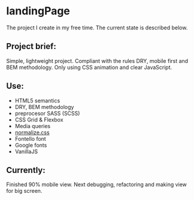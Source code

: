 # landingPage
The project I create in my free time. The current state is described below.

## Project brief:
Simple, lightweight project. Compliant with the rules DRY, mobile first and BEM methodology. Only using CSS animation and clear JavaScript.

## Use:

* HTML5 semantics
* DRY, BEM methodology
* preprocesor SASS (SCSS)
* CSS Grid & Flexbox
* Media queries
* [normalize.css](https://github.com/necolas/normalize.css)
* Fontello font
* Google fonts
* VanillaJS

## Currently:
Finished 90% mobile view. Next debugging, refactoring and making view for big screen.
